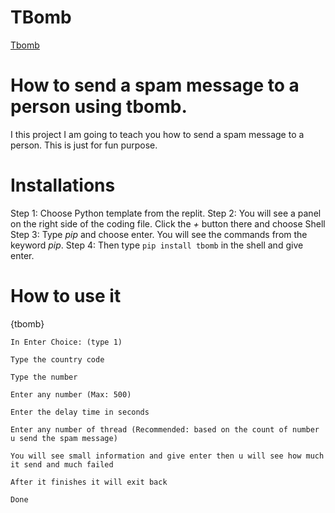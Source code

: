 # TBomb
[Tbomb](https://github.com/TheSpeedX/TBomb)

# How to send a spam message to a person using tbomb.

I this project I am going to teach you how to send a spam message to a person.
This is just for fun purpose. 

# Installations

Step 1: Choose Python template from the replit.
Step 2: You will see a panel on the right side of the coding file. Click the *+* button there and choose Shell
Step 3: Type _pip_ and choose enter. You will see the commands from the keyword _pip_.
Step 4: Then type ```pip install tbomb``` in the shell and give enter.

# How to use it

{tbomb}

`In Enter Choice: (type 1)`

`Type the country code`

`Type the number`

`Enter any number (Max: 500)`

`Enter the delay time in seconds`

`Enter any number of thread (Recommended: based on the count of number u send the spam message)`

`You will see small information and give enter then u will see how much it send and much failed`

`After it finishes it will exit back`

`Done`
